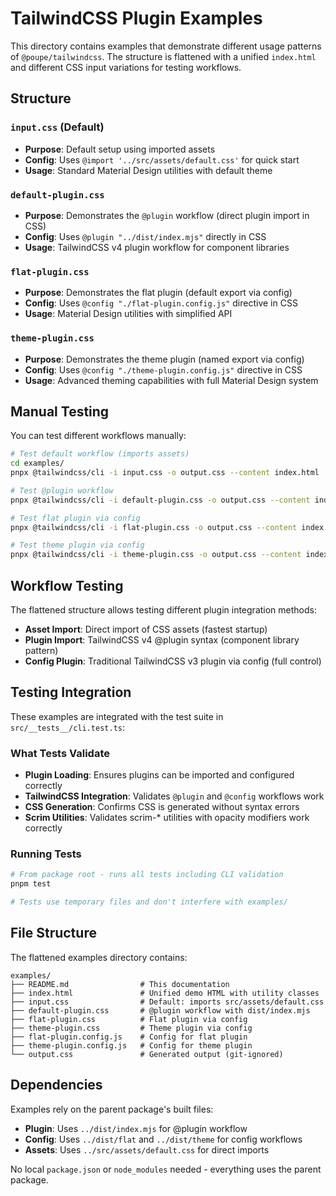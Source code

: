 # TailwindCSS Plugin Examples

This directory contains examples that demonstrate different usage patterns of
`@poupe/tailwindcss`. The structure is flattened with a unified `index.html`
and different CSS input variations for testing workflows.

## Structure

### `input.css` (Default)
- **Purpose**: Default setup using imported assets
- **Config**: Uses `@import '../src/assets/default.css'` for quick start
- **Usage**: Standard Material Design utilities with default theme

### `default-plugin.css`
- **Purpose**: Demonstrates the `@plugin` workflow (direct plugin import in CSS)
- **Config**: Uses `@plugin "../dist/index.mjs"` directly in CSS
- **Usage**: TailwindCSS v4 plugin workflow for component libraries

### `flat-plugin.css`
- **Purpose**: Demonstrates the flat plugin (default export via config)
- **Config**: Uses `@config "./flat-plugin.config.js"` directive in CSS
- **Usage**: Material Design utilities with simplified API

### `theme-plugin.css`
- **Purpose**: Demonstrates the theme plugin (named export via config)
- **Config**: Uses `@config "./theme-plugin.config.js"` directive in CSS
- **Usage**: Advanced theming capabilities with full Material Design system

## Manual Testing

You can test different workflows manually:

```bash
# Test default workflow (imports assets)
cd examples/
pnpx @tailwindcss/cli -i input.css -o output.css --content index.html

# Test @plugin workflow
pnpx @tailwindcss/cli -i default-plugin.css -o output.css --content index.html

# Test flat plugin via config
pnpx @tailwindcss/cli -i flat-plugin.css -o output.css --content index.html

# Test theme plugin via config
pnpx @tailwindcss/cli -i theme-plugin.css -o output.css --content index.html
```

## Workflow Testing

The flattened structure allows testing different plugin integration methods:

- **Asset Import**: Direct import of CSS assets (fastest startup)
- **Plugin Import**: TailwindCSS v4 @plugin syntax (component library pattern)
- **Config Plugin**: Traditional TailwindCSS v3 plugin via config (full control)

## Testing Integration

These examples are integrated with the test suite in `src/__tests__/cli.test.ts`:

### What Tests Validate
- **Plugin Loading**: Ensures plugins can be imported and configured correctly
- **TailwindCSS Integration**: Validates `@plugin` and `@config` workflows work
- **CSS Generation**: Confirms CSS is generated without syntax errors
- **Scrim Utilities**: Validates scrim-* utilities with opacity modifiers work correctly

### Running Tests

```bash
# From package root - runs all tests including CLI validation
pnpm test

# Tests use temporary files and don't interfere with examples/
```

## File Structure

The flattened examples directory contains:

```
examples/
├── README.md                # This documentation
├── index.html               # Unified demo HTML with utility classes
├── input.css                # Default: imports src/assets/default.css
├── default-plugin.css       # @plugin workflow with dist/index.mjs
├── flat-plugin.css          # Flat plugin via config
├── theme-plugin.css         # Theme plugin via config
├── flat-plugin.config.js    # Config for flat plugin
├── theme-plugin.config.js   # Config for theme plugin
└── output.css               # Generated output (git-ignored)
```

## Dependencies

Examples rely on the parent package's built files:
- **Plugin**: Uses `../dist/index.mjs` for @plugin workflow
- **Config**: Uses `../dist/flat` and `../dist/theme` for config workflows
- **Assets**: Uses `../src/assets/default.css` for direct imports

No local `package.json` or `node_modules` needed - everything uses the parent package.
